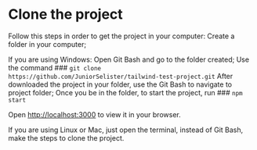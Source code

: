 # Clone the project

Follow this steps in order to get the project in your computer:
Create a folder in your computer;

If you are using Windows:
Open Git Bash and go to the folder created;
Use the command ### `git clone https://github.com/JuniorSelister/tailwind-test-project.git`
After downloaded the project in your folder, use the Git Bash to navigate to project folder;
Once you be in the folder, to start the project, run ### `npm start`

Open [http://localhost:3000](http://localhost:3000) to view it in your browser.

If you are using Linux or Mac, just open the terminal, instead of Git Bash, make the steps to clone the project.
